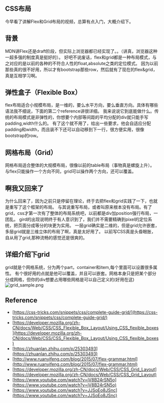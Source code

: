 ## CSS布局
今早看了讲解Flex和Grid布局的视频，总算有点入门，大概介绍下。

## 背景
MDN讲Flex还是draft阶段，但实际上浏览器都已经实现了。。（讲真，浏览器这种一超多强的制度真是挺好的）。
好吧不说废话，flex和grid都是一种布局模式，与之对应的是以前的各种的不符合人性的float,absolute之类的定位模式。
因为以前那些真的很不好用，所以才有bootstrap那些row，然后就有了现在的flex&grid，真是互相学习啊。

## 弹性盒子（Flexible Box）
flex布局适合小规模布局，是一维的，要么水平方向，要么垂直方向。具体有哪些语法我不细说，下面的第二个reference讲很详细。
我来说说它到底能做什么。传统的布局模式是非弹性的，你想要个内部等间距的平均分配的div就只能手写padding,width什么的。
有了这个就不用了，给出一些要求，他会自适应分配padding和width，而且装不下还可以自动移到下一行，很方便实用，很像bootstrap的row。


## 网格布局（Grid）
网格布局适合整体的大规模布局，很像以前的table布局（事物真是螺旋上升）。
与flex只能操作一个方向不同，grid可以操作两个方向，还可以覆盖。

## 啊我又回来了
为什么回来了，因为之前只是停留在理论，终于去把flex和grid实践了一下，也就是重写了这个框架的布局。
与其说重写布局，或者叫原来根本没有布局。有了grid，css才第一次有了整体的布局系统吧，以前都是div加position强行布局，一团乱。
gird的出现说明终于有人意识到了，我们并不需要精确到pixel的定位系统，把页面分成等分的块更为实用。
一层grid确实是二维的，但是grid允许嵌套，多层grid就是三维立体的布局了啊，真是太好用了。
以前写CSS真是头昏眼胀，自从用了grid,那种流畅的感觉还是很爽的。

## 详细介绍下grid
grid就是个网格系统，分为两个part，container和item,每个里面可以设置很多属性。
有个很好用的点就是他可以覆盖，并且可以嵌套。网格本身只是把某个部分分成网格，但你的div想要占用哪些网格是可以自己定义的(好用在这)
![grid_sample.png](grid_sample.png)


## Reference
- [https://css-tricks.com/snippets/css/complete-guide-grid/](https://css-tricks.com/snippets/css/complete-guide-grid/)
- [https://developer.mozilla.org/zh-CN/docs/Web/CSS/CSS_Flexible_Box_Layout/Using_CSS_flexible_boxes](https://developer.mozilla.org/zh-CN/docs/Web/CSS/CSS_Flexible_Box_Layout/Using_CSS_flexible_boxes)
- [https://zhuanlan.zhihu.com/p/25303493](https://zhuanlan.zhihu.com/p/25303493)
- [http://www.ruanyifeng.com/blog/2015/07/flex-grammar.html](http://www.ruanyifeng.com/blog/2015/07/flex-grammar.html)
- [https://developer.mozilla.org/zh-CN/docs/Web/CSS/CSS_Grid_Layout](https://developer.mozilla.org/zh-CN/docs/Web/CSS/CSS_Grid_Layout)
- [https://www.youtube.com/watch?v=jV8B24rSN5o](https://www.youtube.com/watch?v=jV8B24rSN5o)
- [https://www.youtube.com/watch?v=JJSoEo8JSnc](https://www.youtube.com/watch?v=JJSoEo8JSnc)